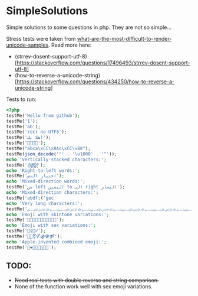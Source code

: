 # SimpleSolutions
Simple solutions to some questions in php. They are not so simple...

Stress tests were taken from [what-are-the-most-difficult-to-render-unicode-samples](https://stackoverflow.com/questions/34538413/what-are-the-most-difficult-to-render-unicode-samples).
Read more here:
- (strrev-dosent-support-utf-8)[https://stackoverflow.com/questions/17496493/strrev-dosent-support-utf-8]
- (how-to-reverse-a-unicode-string)[https://stackoverflow.com/questions/434250/how-to-reverse-a-unicode-string]


Tests to run:


```php
<?php
testMe('Hello from github');
testMe('1');
testMe('ab');
testMe('тест по UTF8');
testMe('اهلا بك');
testMe('👹👺💀👻');
testMe("abca\xCC\x8Ao\xCC\x88");
testMe(json_decode('"' . '\u1000' . '"'));
echo 'Vertically-stacked characters:';
testMe('Z̤͔ͧ̑̓ä͖̭̈̇lͮ̒ͫǧ̗͚̚o̙̔ͮ̇͐̇');
echo 'Right-to-left words:';
testMe('اختبار النص');
echo 'Mixed-direction words:';
testMe('من left اليمين to الى right اليسار');
echo 'Mixed-direction characters:';
testMe('a‭b‮c‭d‮e‭f‮g');
echo 'Very long characters:';
testMe('﷽﷽﷽﷽﷽﷽﷽﷽﷽﷽﷽﷽﷽﷽﷽﷽');
echo 'Emoji with skintone variations:';
testMe('👱👱🏻👱🏼👱🏽👱🏾👱🏿');
echo 'Emoji with sex variations:';
testMe('🧟‍♀️🧟‍♂️');
testMe('👭👬⚧⚥⚣⚢⚤');
echo 'Apple-invented combined emoji:';
testMe('👨‍❤️‍💋‍👨👩‍👩‍👧‍👦');
```
## TODO: 

- ~~Need real tests with double reverse and string comparison.~~
- None of the function work well with sex emoji variations.